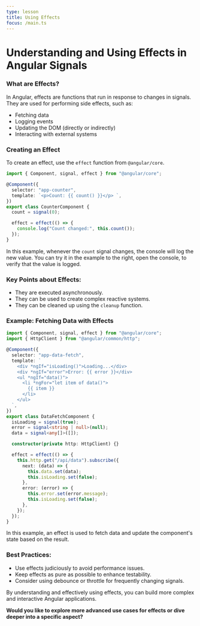 ```yaml
---
type: lesson
title: Using Effects
focus: /main.ts
---
```


# Understanding and Using Effects in Angular Signals

### What are Effects?

In Angular, effects are functions that run in response to changes in signals. They are used for performing side effects, such as:

- Fetching data
- Logging events
- Updating the DOM (directly or indirectly)
- Interacting with external systems

### Creating an Effect

To create an effect, use the `effect` function from `@angular/core`.

```typescript
import { Component, signal, effect } from "@angular/core";

@Component({
  selector: "app-counter",
  template: `<p>Count: {{ count() }}</p> `,
})
export class CounterComponent {
  count = signal(0);

  effect = effect(() => {
    console.log("Count changed:", this.count());
  });
}
```

In this example, whenever the `count` signal changes, the console will log the new value. You can try it in the example to the right, open the console, to verify that the value is logged.

### Key Points about Effects:

- They are executed asynchronously.
- They can be used to create complex reactive systems.
- They can be cleaned up using the `cleanup` function.

### Example: Fetching Data with Effects

```typescript
import { Component, signal, effect } from "@angular/core";
import { HttpClient } from "@angular/common/http";

@Component({
  selector: "app-data-fetch",
  template: `
    <div *ngIf="isLoading()">Loading...</div>
    <div *ngIf="error">Error: {{ error }}</div>
    <ul *ngIf="data()">
      <li *ngFor="let item of data()">
        {{ item }}
      </li>
    </ul>
  `,
})
export class DataFetchComponent {
  isLoading = signal(true);
  error = signal<string | null>(null);
  data = signal<any[]>([]);

  constructor(private http: HttpClient) {}

  effect = effect(() => {
    this.http.get("/api/data").subscribe({
      next: (data) => {
        this.data.set(data);
        this.isLoading.set(false);
      },
      error: (error) => {
        this.error.set(error.message);
        this.isLoading.set(false);
      },
    });
  });
}
```

In this example, an effect is used to fetch data and update the component's state based on the result.

### Best Practices:

- Use effects judiciously to avoid performance issues.
- Keep effects as pure as possible to enhance testability.
- Consider using debounce or throttle for frequently changing signals.

By understanding and effectively using effects, you can build more complex and interactive Angular applications.

**Would you like to explore more advanced use cases for effects or dive deeper into a specific aspect?**
